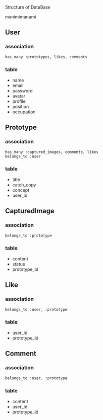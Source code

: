 Structure of DataBase

manimimanami



## User
### association

```
has_many :prototypes, likes, comments
```

### table
- name
- email
- password
- avatar
- profile
- position
- occupation

## Prototype
### association

```
has_many :captured_images, comments, likes
belongs_to :user
```

### table
- title
- catch_copy
- concept
- user_id

## CapturedImage
### association

```
belongs_to :prototype
```

### table
- content
- status
- prototype_id


## Like
### association

```
belongs_to :user, :prototype
```

### table
- user_id
- prototype_id



## Comment
### association

```
belongs_to :user, :prototype
```

### table
- content
- user_id
- prototype_id

